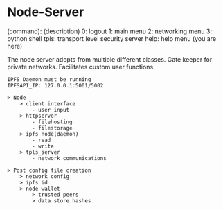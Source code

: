 # Node-Server

(command): (description) 
0: logout
1: main menu
2: networking menu 
3: python shell
tpls: transport level security server
help: help menu (you are here)


The node server adopts from multiple different classes. Gate keeper for private networks. Facilitates custom user functions. 

    IPFS Daemon must be running 
    IPFSAPI_IP: 127.0.0.1:5001/5002

    > Node
        > client interface
            - user input
        > httpserver
            - filehosting
            - filestorage
        > ipfs node(daemon)
            - read
            - write
        > tpls_server
            - network communications
    
    > Post config file creation 
        > network config
        > ipfs id
        > node wallet
            > trusted peers
            > data store hashes